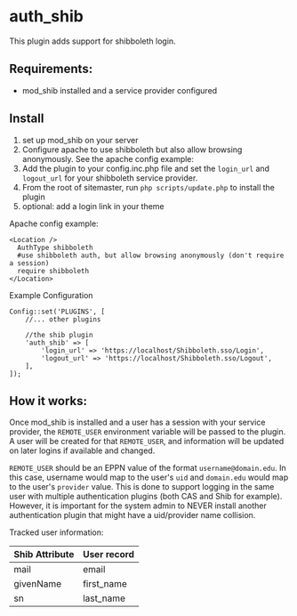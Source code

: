 # auth_shib

This plugin adds support for shibboleth login.

## Requirements:

* mod_shib installed and a service provider configured

## Install

1) set up mod_shib on your server
2) Configure apache to use shibboleth but also allow browsing anonymously. See the apache config example:
3) Add the plugin to your config.inc.php file and set the `login_url` and `logout_url` for your shibboleth service provider.
4) From the root of sitemaster, run `php scripts/update.php` to install the plugin
5) optional: add a login link in your theme

Apache config example:
```
<Location />
  AuthType shibboleth
  #use shibboleth auth, but allow browsing anonymously (don't require a session)
  require shibboleth
</Location>
```

Example Configuration
```
Config::set('PLUGINS', [
    //... other plugins
    
    //the shib plugin
    'auth_shib' => [
        'login_url' => 'https://localhost/Shibboleth.sso/Login',
        'logout_url' => 'https://localhost/Shibboleth.sso/Logout',
    ],
]);
```

## How it works:

Once mod_shib is installed and a user has a session with your service provider, the `REMOTE_USER` environment variable will be passed to the plugin. A user will be created for that `REMOTE_USER`, and information will be updated on later logins if available and changed.

`REMOTE_USER` should be an EPPN value of the format `username@domain.edu`. In this case, username would map to the user's `uid` and `domain.edu` would map to the user's `provider` value. This is done to support logging in the same user with multiple authentication plugins (both CAS and Shib for example). However, it is important for the system admin to NEVER install another authentication plugin that might have a uid/provider name collision.

Tracked user information:

| Shib Attribute | User record |
|----------------|-------------|
| mail | email |
| givenName | first_name |
| sn | last_name |


